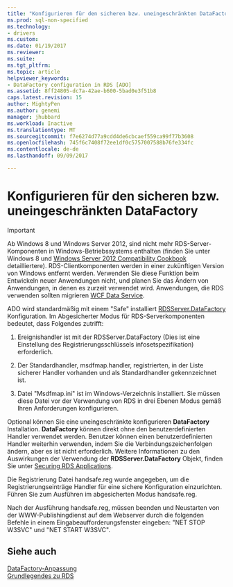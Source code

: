 ```yaml
---
title: "Konfigurieren für den sicheren bzw. uneingeschränkten DataFactory | Microsoft Docs"
ms.prod: sql-non-specified
ms.technology:
- drivers
ms.custom: 
ms.date: 01/19/2017
ms.reviewer: 
ms.suite: 
ms.tgt_pltfrm: 
ms.topic: article
helpviewer_keywords:
- DataFactory configuration in RDS [ADO]
ms.assetid: 8ff24805-dc7a-42ae-b600-5bad0e3f51b8
caps.latest.revision: 15
author: MightyPen
ms.author: genemi
manager: jhubbard
ms.workload: Inactive
ms.translationtype: MT
ms.sourcegitcommit: f7e6274d77a9cdd4de6cbcaef559ca99f77b3608
ms.openlocfilehash: 745f6c7408f72ee1df0c5757007588b76fe334fc
ms.contentlocale: de-de
ms.lasthandoff: 09/09/2017

---
```

# <a name="configuring-datafactory-for-safe-or-unrestricted-modes"></a>Konfigurieren für den sicheren bzw. uneingeschränkten DataFactory
> [!IMPORTANT]
>  Ab Windows 8 und Windows Server 2012, sind nicht mehr RDS-Server-Komponenten in Windows-Betriebssystems enthalten (finden Sie unter Windows 8 und [Windows Server 2012 Compatibility Cookbook](https://www.microsoft.com/en-us/download/details.aspx?id=27416) detailliertere). RDS-Clientkomponenten werden in einer zukünftigen Version von Windows entfernt werden. Verwenden Sie diese Funktion beim Entwickeln neuer Anwendungen nicht, und planen Sie das Ändern von Anwendungen, in denen es zurzeit verwendet wird. Anwendungen, die RDS verwenden sollten migrieren [WCF Data Service](http://go.microsoft.com/fwlink/?LinkId=199565).  
  
 ADO wird standardmäßig mit einem "Safe" installiert [RDSServer.DataFactory](../../../ado/reference/rds-api/datafactory-object-rdsserver.md) Konfiguration. Im Abgesicherter Modus für RDS-Serverkomponenten bedeutet, dass Folgendes zutrifft:  
  
1.  Ereignishandler ist mit der RDSServer.DataFactory (Dies ist eine Einstellung des Registrierungsschlüssels infosetspezifikation) erforderlich.  
  
2.  Der Standardhandler, msdfmap.handler, registrierten, in der Liste sicherer Handler vorhanden und als Standardhandler gekennzeichnet ist.  
  
3.  Datei "Msdfmap.ini" ist im Windows-Verzeichnis installiert. Sie müssen diese Datei vor der Verwendung von RDS in drei Ebenen Modus gemäß Ihren Anforderungen konfigurieren.  
  
 Optional können Sie eine uneingeschränkte konfigurieren **DataFactory** Installation. **DataFactory** können direkt ohne den benutzerdefinierten Handler verwendet werden. Benutzer können einen benutzerdefinierten Handler weiterhin verwenden, indem Sie die Verbindungszeichenfolgen ändern, aber es ist nicht erforderlich. Weitere Informationen zu den Auswirkungen der Verwendung der **RDSServer.DataFactory** Objekt, finden Sie unter [Securing RDS Applications](../../../ado/guide/remote-data-service/securing-rds-applications.md).  
  
 Die Registrierung Datei handsafe.reg wurde angegeben, um die Registrierungseinträge Handler für eine sichere Konfiguration einzurichten. Führen Sie zum Ausführen im abgesicherten Modus handsafe.reg.  
  
 Nach der Ausführung handsafe.reg, müssen beenden und Neustarten von der WWW-Publishingdienst auf dem Webserver durch die folgenden Befehle in einem Eingabeaufforderungsfenster eingeben: "NET STOP W3SVC" und "NET START W3SVC".  
  
## <a name="see-also"></a>Siehe auch  
 [DataFactory-Anpassung](../../../ado/guide/remote-data-service/datafactory-customization.md)   
 [Grundlegendes zu RDS](../../../ado/guide/remote-data-service/rds-fundamentals.md)




